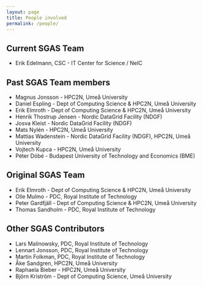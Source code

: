 ```yaml
---
layout: page
title: People involved
permalink: /people/
---
```

## Current SGAS Team
* Erik Edelmann, CSC - IT Center for Science / NeIC

## Past SGAS Team members
* Magnus Jonsson - HPC2N, Umeå University
* Daniel Espling - Dept of Computing Science & HPC2N, Umeå University
* Erik Elmroth - Dept of Computing Science & HPC2N, Umeå University
* Henrik Thostrup Jensen - Nordic DataGrid Facility (NDGF)
* Josva Kleist - Nordic DataGrid Facility (NDGF)
* Mats Nylén - HPC2N, Umeå University
* Mattias Wadenstein - Nordic DataGrid Facility (NDGF), HPC2N, Umeå University
* Vojtech Kupca - HPC2N, Umeå University
* Péter Dóbé - Budapest University of Technology and Economics (BME)

## Original SGAS Team
* Erik Elmroth - Dept of Computing Science & HPC2N, Umeå University
* Olle Mulmo - PDC, Royal Institute of Technology
* Peter Gardfjäll - Dept of Computing Science & HPC2N, Umeå University
* Thomas Sandholm - PDC, Royal Institute of Technology

## Other SGAS Contributors
* Lars Malinowsky, PDC, Royal Institute of Technology
* Lennart Jonsson, PDC, Royal Institute of Technology
* Martin Folkman, PDC, Royal Institute of Technology
* Åke Sandgren, HPC2N, Umeå University
* Raphaela Bieber - HPC2N, Umeå University
* Björn Kriström - Dept of Computing Science, Umeå University
